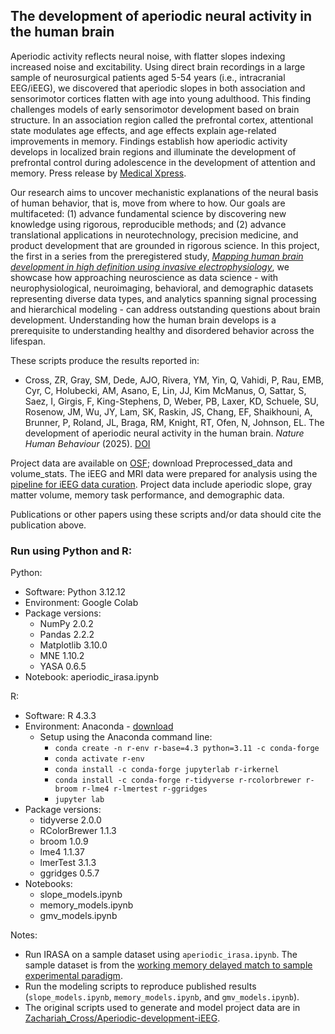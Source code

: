 ## The development of aperiodic neural activity in the human brain

Aperiodic activity reflects neural noise, with flatter slopes indexing increased noise and excitability. Using direct brain recordings in a large sample of neurosurgical patients aged 5-54 years (i.e., intracranial EEG/iEEG), we discovered that aperiodic slopes in both association and sensorimotor cortices flatten with age into young adulthood. This finding challenges models of early sensorimotor development based on brain structure. In an association region called the prefrontal cortex, attentional state modulates age effects, and age effects explain age-related improvements in memory. Findings establish how aperiodic activity develops in localized brain regions and illuminate the development of prefrontal control during adolescence in the development of attention and memory. Press release by [Medical Xpress](https://medicalxpress.com/news/2025-07-brain-neural-noise-childhood-adulthood.html).

Our research aims to uncover mechanistic explanations of the neural basis of human behavior, that is, move from where to how. Our goals are multifaceted: (1) advance fundamental science by discovering new knowledge using rigorous, reproducible methods; and (2) advance translational applications in neurotechnology, precision medicine, and product development that are grounded in rigorous science. In this project, the first in a series from the preregistered study, [_Mapping human brain development in high definition using invasive electrophysiology_](https://doi.org/10.17605/OSF.IO/GSRU7), we showcase how approaching neuroscience as data science - with neurophysiological, neuroimaging, behavioral, and demographic datasets representing diverse data types, and analytics spanning signal processing and hierarchical modeling - can address outstanding questions about brain development. Understanding how the human brain develops is a prerequisite to understanding healthy and disordered behavior across the lifespan.

These scripts produce the results reported in:
- Cross, ZR, Gray, SM, Dede, AJO, Rivera, YM, Yin, Q, Vahidi, P, Rau, EMB, Cyr, C, Holubecki, AM, Asano, E, Lin, JJ, Kim McManus, O, Sattar, S, Saez, I, Girgis, F, King-Stephens, D, Weber, PB, Laxer, KD, Schuele, SU, Rosenow, JM, Wu, JY, Lam, SK, Raskin, JS, Chang, EF, Shaikhouni, A, Brunner, P, Roland, JL, Braga, RM, Knight, RT, Ofen, N, Johnson, EL. The development of aperiodic neural activity in the human brain. _Nature Human Behaviour_ (2025). [DOI](https://doi.org/10.1038/s41562-025-02270-x)

Project data are available on [OSF](https://osf.io/fx6ke/); download Preprocessed_data and volume_stats. The iEEG and MRI data were prepared for analysis using the [pipeline for iEEG data curation](https://github.com/elizljohnson-projects/pipeline-ieeg-data-curation.git). Project data include aperiodic slope, gray matter volume, memory task performance, and demographic data.

Publications or other papers using these scripts and/or data should cite the publication above.

### Run using Python and R:
Python:
- Software: Python 3.12.12
- Environment: Google Colab
- Package versions:
  - NumPy 2.0.2
  - Pandas 2.2.2
  - Matplotlib 3.10.0
  - MNE 1.10.2
  - YASA 0.6.5
- Notebook: aperiodic_irasa.ipynb  

R:
- Software: R 4.3.3
- Environment: Anaconda - [download](https://www.anaconda.com/download)
  - Setup using the Anaconda command line:
    - `conda create -n r-env r-base=4.3 python=3.11 -c conda-forge`
    - `conda activate r-env`
    - `conda install -c conda-forge jupyterlab r-irkernel`
    - `conda install -c conda-forge r-tidyverse r-rcolorbrewer r-broom r-lme4 r-lmertest r-ggridges`
    - `jupyter lab`  
- Package versions:
  - tidyverse 2.0.0
  - RColorBrewer 1.1.3
  - broom 1.0.9
  - lme4 1.1.37
  - lmerTest 3.1.3
  - ggridges 0.5.7
- Notebooks:
  - slope_models.ipynb
  - memory_models.ipynb
  - gmv_models.ipynb

Notes:
- Run IRASA on a sample dataset using `aperiodic_irasa.ipynb`. The sample dataset is from the [working memory delayed match to sample experimental paradigm](https://github.com/elizljohnson-projects/paradigm-working-memory-dms.git).
- Run the modeling scripts to reproduce published results (`slope_models.ipynb`, `memory_models.ipynb`, and `gmv_models.ipynb`).
- The original scripts used to generate and model project data are in [Zachariah_Cross/Aperiodic-development-iEEG](https://github.com/Zachariah-Cross/Aperiodic-development-iEEG.git).
